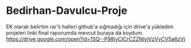 # Bedirhan-Davulcu-Proje
EK olarak belirtim rar'lı halleri github'a sığmadığı için drive'a yükledim projeleri linki final raporumda mevcut buraya da koydum.
https://drive.google.com/open?id=1SQ--P98jyCICrCZZNlyjVzVyCV5a6zVj
